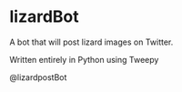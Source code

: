 # lizardBot

A bot that will post lizard images on Twitter.

Written entirely in Python using Tweepy

@lizardpostBot
